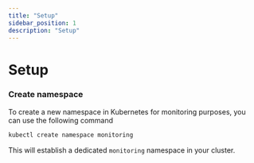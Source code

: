 ```yaml
---
title: "Setup"
sidebar_position: 1
description: "Setup"
---
```

# Setup
### Create namespace
To create a new namespace in Kubernetes for monitoring purposes, you can use the following command
```bash
kubectl create namespace monitoring
```
This will establish a dedicated `monitoring` namespace in your cluster.